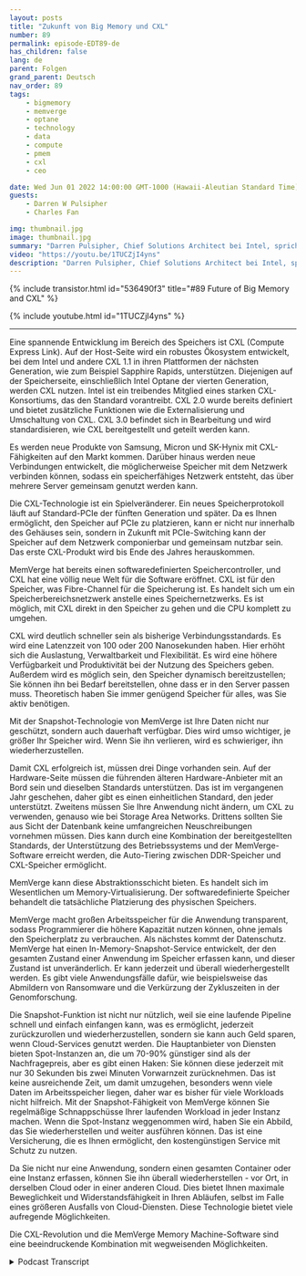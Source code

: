 ```yaml
---
layout: posts
title: "Zukunft von Big Memory und CXL"
number: 89
permalink: episode-EDT89-de
has_children: false
lang: de
parent: Folgen
grand_parent: Deutsch
nav_order: 89
tags:
    - bigmemory
    - memverge
    - optane
    - technology
    - data
    - compute
    - pmem
    - cxl
    - ceo

date: Wed Jun 01 2022 14:00:00 GMT-1000 (Hawaii-Aleutian Standard Time)
guests:
    - Darren W Pulsipher
    - Charles Fan

img: thumbnail.jpg
image: thumbnail.jpg
summary: "Darren Pulsipher, Chief Solutions Architect bei Intel, spricht mit Charles Fan, CEO von MemVerge, über die CXL-Revolution und wie die Software von MemVerge die Zukunft des großen Arbeitsspeichers darstellt."
video: "https://youtu.be/1TUCZjI4yns"
description: "Darren Pulsipher, Chief Solutions Architect bei Intel, spricht mit Charles Fan, CEO von MemVerge, über die CXL-Revolution und wie die Software von MemVerge die Zukunft des großen Arbeitsspeichers darstellt."
---
```


<div>
{% include transistor.html id="536490f3" title="#89 Future of Big Memory and CXL" %}

{% include youtube.html id="1TUCZjI4yns" %}
</div>

---

Eine spannende Entwicklung im Bereich des Speichers ist CXL (Compute Express Link). Auf der Host-Seite wird ein robustes Ökosystem entwickelt, bei dem Intel und andere CXL 1.1 in ihren Plattformen der nächsten Generation, wie zum Beispiel Sapphire Rapids, unterstützen. Diejenigen auf der Speicherseite, einschließlich Intel Optane der vierten Generation, werden CXL nutzen. Intel ist ein treibendes Mitglied eines starken CXL-Konsortiums, das den Standard vorantreibt. CXL 2.0 wurde bereits definiert und bietet zusätzliche Funktionen wie die Externalisierung und Umschaltung von CXL. CXL 3.0 befindet sich in Bearbeitung und wird standardisieren, wie CXL bereitgestellt und geteilt werden kann.

Es werden neue Produkte von Samsung, Micron und SK-Hynix mit CXL-Fähigkeiten auf den Markt kommen. Darüber hinaus werden neue Verbindungen entwickelt, die möglicherweise Speicher mit dem Netzwerk verbinden können, sodass ein speicherfähiges Netzwerk entsteht, das über mehrere Server gemeinsam genutzt werden kann.

Die CXL-Technologie ist ein Spielveränderer. Ein neues Speicherprotokoll läuft auf Standard-PCIe der fünften Generation und später. Da es Ihnen ermöglicht, den Speicher auf PCIe zu platzieren, kann er nicht nur innerhalb des Gehäuses sein, sondern in Zukunft mit PCIe-Switching kann der Speicher auf dem Netzwerk componierbar und gemeinsam nutzbar sein. Das erste CXL-Produkt wird bis Ende des Jahres herauskommen.

MemVerge hat bereits einen softwaredefinierten Speichercontroller, und CXL hat eine völlig neue Welt für die Software eröffnet. CXL ist für den Speicher, was Fibre-Channel für die Speicherung ist. Es handelt sich um ein Speicherbereichsnetzwerk anstelle eines Speichernetzwerks. Es ist möglich, mit CXL direkt in den Speicher zu gehen und die CPU komplett zu umgehen.

CXL wird deutlich schneller sein als bisherige Verbindungsstandards. Es wird eine Latenzzeit von 100 oder 200 Nanosekunden haben. Hier erhöht sich die Auslastung, Verwaltbarkeit und Flexibilität. Es wird eine höhere Verfügbarkeit und Produktivität bei der Nutzung des Speichers geben. Außerdem wird es möglich sein, den Speicher dynamisch bereitzustellen; Sie können ihn bei Bedarf bereitstellen, ohne dass er in den Server passen muss. Theoretisch haben Sie immer genügend Speicher für alles, was Sie aktiv benötigen.

Mit der Snapshot-Technologie von MemVerge ist Ihre Daten nicht nur geschützt, sondern auch dauerhaft verfügbar. Dies wird umso wichtiger, je größer Ihr Speicher wird. Wenn Sie ihn verlieren, wird es schwieriger, ihn wiederherzustellen.

Damit CXL erfolgreich ist, müssen drei Dinge vorhanden sein. Auf der Hardware-Seite müssen die führenden älteren Hardware-Anbieter mit an Bord sein und dieselben Standards unterstützen. Das ist im vergangenen Jahr geschehen, daher gibt es einen einheitlichen Standard, den jeder unterstützt. Zweitens müssen Sie Ihre Anwendung nicht ändern, um CXL zu verwenden, genauso wie bei Storage Area Networks. Drittens sollten Sie aus Sicht der Datenbank keine umfangreichen Neuschreibungen vornehmen müssen. Dies kann durch eine Kombination der bereitgestellten Standards, der Unterstützung des Betriebssystems und der MemVerge-Software erreicht werden, die Auto-Tiering zwischen DDR-Speicher und CXL-Speicher ermöglicht.

MemVerge kann diese Abstraktionsschicht bieten. Es handelt sich im Wesentlichen um Memory-Virtualisierung. Der softwaredefinierte Speicher behandelt die tatsächliche Platzierung des physischen Speichers.

MemVerge macht großen Arbeitsspeicher für die Anwendung transparent, sodass Programmierer die höhere Kapazität nutzen können, ohne jemals den Speicherplatz zu verbrauchen. Als nächstes kommt der Datenschutz. MemVerge hat einen In-Memory-Snapshot-Service entwickelt, der den gesamten Zustand einer Anwendung im Speicher erfassen kann, und dieser Zustand ist unveränderlich. Er kann jederzeit und überall wiederhergestellt werden. Es gibt viele Anwendungsfälle dafür, wie beispielsweise das Abmildern von Ransomware und die Verkürzung der Zykluszeiten in der Genomforschung.

Die Snapshot-Funktion ist nicht nur nützlich, weil sie eine laufende Pipeline schnell und einfach einfangen kann, was es ermöglicht, jederzeit zurückzurollen und wiederherzustellen, sondern sie kann auch Geld sparen, wenn Cloud-Services genutzt werden. Die Hauptanbieter von Diensten bieten Spot-Instanzen an, die um 70-90% günstiger sind als der Nachfragepreis, aber es gibt einen Haken: Sie können diese jederzeit mit nur 30 Sekunden bis zwei Minuten Vorwarnzeit zurücknehmen. Das ist keine ausreichende Zeit, um damit umzugehen, besonders wenn viele Daten im Arbeitsspeicher liegen, daher war es bisher für viele Workloads nicht hilfreich. Mit der Snapshot-Fähigkeit von MemVerge können Sie regelmäßige Schnappschüsse Ihrer laufenden Workload in jeder Instanz machen. Wenn die Spot-Instanz weggenommen wird, haben Sie ein Abbild, das Sie wiederherstellen und weiter ausführen können. Das ist eine Versicherung, die es Ihnen ermöglicht, den kostengünstigen Service mit Schutz zu nutzen.

Da Sie nicht nur eine Anwendung, sondern einen gesamten Container oder eine Instanz erfassen, können Sie ihn überall wiederherstellen - vor Ort, in derselben Cloud oder in einer anderen Cloud. Dies bietet Ihnen maximale Beweglichkeit und Widerstandsfähigkeit in Ihren Abläufen, selbst im Falle eines größeren Ausfalls von Cloud-Diensten. Diese Technologie bietet viele aufregende Möglichkeiten.

Die CXL-Revolution und die MemVerge Memory Machine-Software sind eine beeindruckende Kombination mit wegweisenden Möglichkeiten.



<details>
<summary> Podcast Transcript </summary>

<p></p>

</details>
